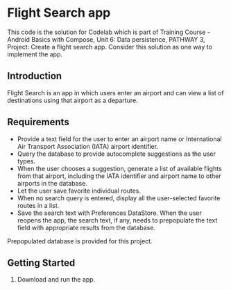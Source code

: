 Flight Search app
=====================

This code is the solution for Codelab which is part of Training Course - Android Basics with Compose, Unit 6: Data persistence, PATHWAY 3, Project: Create a flight search app.
Consider this solution as one way to implement the app.

Introduction
------------

Flight Search is an app in which users enter an airport and can view a list of destinations using that airport as a departure.

Requirements
------------
* Provide a text field for the user to enter an airport name or International Air Transport Association (IATA) airport identifier.
* Query the database to provide autocomplete suggestions as the user types.
* When the user chooses a suggestion, generate a list of available flights from that airport, including the IATA identifier and airport name to other airports in the database.
* Let the user save favorite individual routes.
* When no search query is entered, display all the user-selected favorite routes in a list.
* Save the search text with Preferences DataStore. When the user reopens the app, the search text, if any, needs to prepopulate the text field with appropriate results from the database.

Prepopulated database is provided for this project.

Getting Started
---------------

1. Download and run the app.